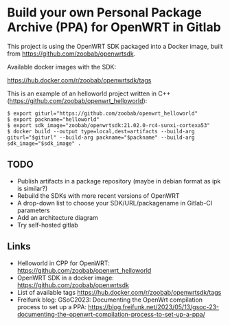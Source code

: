 # Build your own Personal Package Archive (PPA) for OpenWRT in Gitlab

This project is using the OpenWRT SDK packaged into a Docker image, built from https://github.com/zoobab/openwrtsdk.

Available docker images with the SDK:

https://hub.docker.com/r/zoobab/openwrtsdk/tags

This is an example of an helloworld project written in C++ (https://github.com/zoobab/openwrt_helloworld):

```
$ export giturl="https://github.com/zoobab/openwrt_helloworld"
$ export packname="helloworld"
$ export sdk_image="zoobab/openwrtsdk:21.02.0-rc4-sunxi-cortexa53"
$ docker build --output type=local,dest=artifacts --build-arg giturl="$giturl" --build-arg packname="$packname" --build-arg sdk_image="$sdk_image" .
```

## TODO

* Publish artifacts in a package repository (maybe in debian format as ipk is similar?)
* Rebuild the SDKs with more recent versions of OpenWRT
* A drop-down list to choose your SDK/URL/packagename in Gitlab-CI parameters
* Add an architecture diagram
* Try self-hosted gitlab

## Links

* Helloworld in CPP for OpenWRT: https://github.com/zoobab/openwrt_helloworld
* OpenWRT SDK in a docker image: https://github.com/zoobab/openwrtsdk
* List of available tags https://hub.docker.com/r/zoobab/openwrtsdk/tags
* Freifunk blog: GSoC2023: Documenting the OpenWrt compilation process to set up a PPA: https://blog.freifunk.net/2023/05/13/gsoc-23-documenting-the-openwrt-compilation-process-to-set-up-a-ppa/

